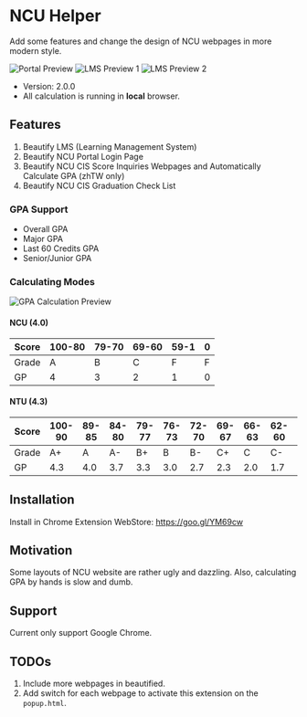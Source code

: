 # NCU Helper

Add some features and change the design of NCU webpages in more modern style.

![Portal Preview](https://i.imgur.com/OcwXEBk.png)
![LMS Preview 1](https://i.imgur.com/R2joDQJ.png)
![LMS Preview 2](https://i.imgur.com/hukqQzO.png)

* Version: 2.0.0
* All calculation is running in **local** browser.

## Features

1. Beautify LMS (Learning Management System)
2. Beautify NCU Portal Login Page
3. Beautify NCU CIS Score Inquiries Webpages and Automatically Calculate GPA (zhTW only)
4. Beautify NCU CIS Graduation Check List

### GPA Support

* Overall GPA
* Major GPA
* Last 60 Credits GPA
* Senior/Junior GPA

### Calculating Modes

![GPA Calculation Preview](https://i.imgur.com/QcwunE7.gif)

#### NCU (4.0)

| Score | 100-80 | 79-70 | 69-60 | 59-1 | 0 |
|-------|--------|-------|-------|------|---|
| Grade | A      | B     | C     | F    | F |
| GP    | 4      | 3     | 2     | 1    | 0 |

#### NTU (4.3)

| Score | 100-90 | 89-85 | 84-80 | 79-77 | 76-73 | 72-70 | 69-67 | 66-63 | 62-60 | 59-0 |
|-------|--------|-------|-------|-------|-------|-------|-------|-------|-------|------|
| Grade | A+     | A     | A-    | B+    | B     | B-    | C+    | C     | C-    | F    |
| GP    | 4.3    | 4.0   | 3.7   | 3.3   | 3.0   | 2.7   | 2.3   | 2.0   | 1.7   | 0    |

## Installation

Install in Chrome Extension WebStore: <https://goo.gl/YM69cw>

## Motivation

Some layouts of NCU website are rather ugly and dazzling. Also, calculating GPA
by hands is slow and dumb.

## Support

Current only support Google Chrome.

## TODOs

1. Include more webpages in beautified.
2. Add switch for each webpage to activate this extension on the `popup.html`.
